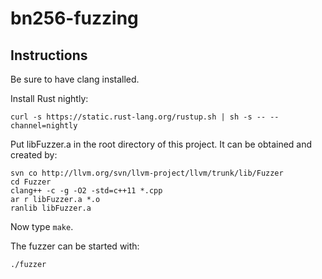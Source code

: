# bn256-fuzzing

## Instructions

Be sure to have clang installed.

Install Rust nightly:

```
curl -s https://static.rust-lang.org/rustup.sh | sh -s -- --channel=nightly
```

Put libFuzzer.a in the root directory of this project. It can be obtained and created by:

```
svn co http://llvm.org/svn/llvm-project/llvm/trunk/lib/Fuzzer
cd Fuzzer
clang++ -c -g -O2 -std=c++11 *.cpp
ar r libFuzzer.a *.o
ranlib libFuzzer.a
```

Now type ```make```.

The fuzzer can be started with:

```./fuzzer```

